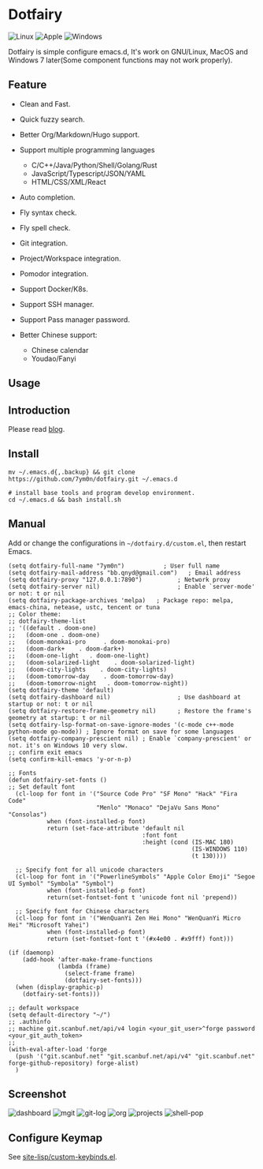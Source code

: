 # Dotfairy

![Linux](https://img.shields.io/badge/-Linux-blue?logo=Linux&style=flat&logoColor=white)
![Apple](https://img.shields.io/badge/-MacOS-blue?logo=apple&style=flat&logoColor=white)
![Windows](https://img.shields.io/badge/-Windows-blue?logo=windows&style=flat&logoColor=white)

Dotfairy is simple configure emacs.d, It's work on GNU/Linux, MacOS and Windows 7 later(Some component functions may not work properly).

## Feature

- Clean and Fast.
- Quick fuzzy search.
- Better Org/Markdown/Hugo support.
- Support multiple programming languages

  - C/C++/Java/Python/Shell/Golang/Rust
  - JavaScript/Typescript/JSON/YAML
  - HTML/CSS/XML/React

- Auto completion.
- Fly syntax check.
- Fly spell check.
- Git integration.
- Project/Workspace integration.
- Pomodor integration.
- Support Docker/K8s.
- Support SSH manager.
- Support Pass manager password.
- Better Chinese support:
  - Chinese calendar
  - Youdao/Fanyi

## Usage

## Introduction

Please read [blog](https://scanbuf.net/post/manual/how-do-myself-custom-editor/).

## Install

```shell
mv ~/.emacs.d{,.backup} && git clone https://github.com/7ym0n/dotfairy.git ~/.emacs.d

# install base tools and program develop environment.
cd ~/.emacs.d && bash install.sh
```

## Manual

Add or change the configurations in `~/dotfairy.d/custom.el`, then restart Emacs.

```elisp
(setq dotfairy-full-name "7ym0n")           ; User full name
(setq dotfairy-mail-address "bb.qnyd@gmail.com")   ; Email address
(setq dotfairy-proxy "127.0.0.1:7890")          ; Network proxy
(setq dotfairy-server nil)                      ; Enable `server-mode' or not: t or nil
(setq dotfairy-package-archives 'melpa)   ; Package repo: melpa, emacs-china, netease, ustc, tencent or tuna
;; Color theme:
;; dotfairy-theme-list
;; '((default . doom-one)
;;   (doom-one . doom-one)
;;   (doom-monokai-pro     . doom-monokai-pro)
;;   (doom-dark+    . doom-dark+)
;;   (doom-one-light   . doom-one-light)
;;   (doom-solarized-light    . doom-solarized-light)
;;   (doom-city-lights    . doom-city-lights)
;;   (doom-tomorrow-day    . doom-tomorrow-day)
;;   (doom-tomorrow-night   . doom-tomorrow-night))
(setq dotfairy-theme 'default)
(setq dotfairy-dashboard nil)                   ; Use dashboard at startup or not: t or nil
(setq dotfairy-restore-frame-geometry nil)      ; Restore the frame's geometry at startup: t or nil
(setq dotfairy-lsp-format-on-save-ignore-modes '(c-mode c++-mode python-mode go-mode)) ; Ignore format on save for some languages
(setq dotfairy-company-prescient nil) ; Enable `company-prescient' or not. it's on Windows 10 very slow.
;; confirm exit emacs
(setq confirm-kill-emacs 'y-or-n-p)

;; Fonts
(defun dotfairy-set-fonts ()
;; Set default font
  (cl-loop for font in '("Source Code Pro" "SF Mono" "Hack" "Fira Code"
                         "Menlo" "Monaco" "DejaVu Sans Mono" "Consolas")
           when (font-installed-p font)
           return (set-face-attribute 'default nil
                                      :font font
                                      :height (cond (IS-MAC 180)
                                                    (IS-WINDOWS 110)
                                                    (t 130))))

  ;; Specify font for all unicode characters
  (cl-loop for font in '("PowerlineSymbols" "Apple Color Emoji" "Segoe UI Symbol" "Symbola" "Symbol")
           when (font-installed-p font)
           return(set-fontset-font t 'unicode font nil 'prepend))

  ;; Specify font for Chinese characters
  (cl-loop for font in '("WenQuanYi Zen Hei Mono" "WenQuanYi Micro Hei" "Microsoft Yahei")
           when (font-installed-p font)
           return (set-fontset-font t '(#x4e00 . #x9fff) font)))

(if (daemonp)
    (add-hook 'after-make-frame-functions
              (lambda (frame)
                (select-frame frame)
                (dotfairy-set-fonts)))
  (when (display-graphic-p)
    (dotfairy-set-fonts)))

;; default workspace
(setq default-directory "~/")
;; .authinfo
;; machine git.scanbuf.net/api/v4 login <your_git_user>^forge password <your_git_auth_token>
;;
(with-eval-after-load 'forge
  (push '("git.scanbuf.net" "git.scanbuf.net/api/v4" "git.scanbuf.net" forge-github-repository) forge-alist)
  )
```

## Screenshot

![dashboard](screenshots/dashboard.png)
![mgit](screenshots/mgit.png)
![git-log](screenshots/gitlog.png)
![org](screenshots/org.png)
![projects](screenshots/projects.png)
![shell-pop](screenshots/shell-pop.png)

## Configure Keymap

See [site-lisp/custom-keybinds.el](site-lisp/custom-keybinds.el).
